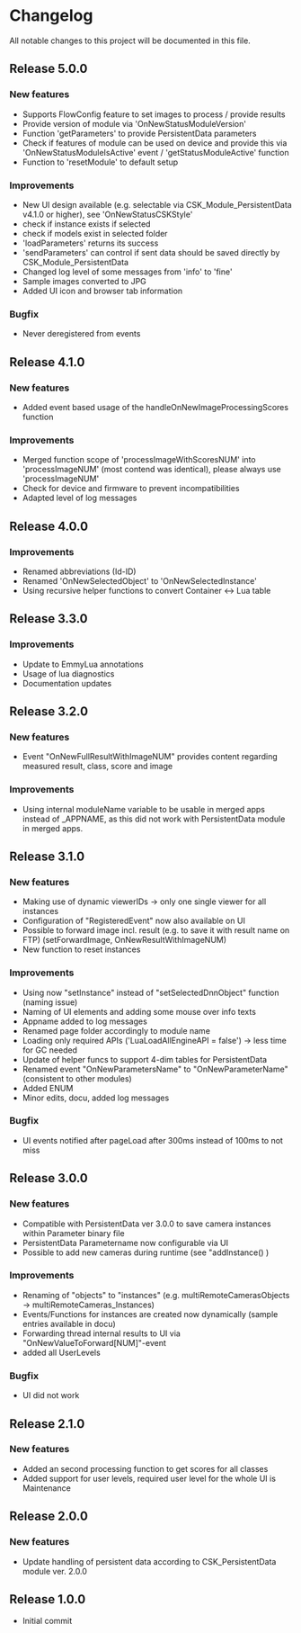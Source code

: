 # Changelog
All notable changes to this project will be documented in this file.

## Release 5.0.0

### New features
- Supports FlowConfig feature to set images to process / provide results
- Provide version of module via 'OnNewStatusModuleVersion'
- Function 'getParameters' to provide PersistentData parameters
- Check if features of module can be used on device and provide this via 'OnNewStatusModuleIsActive' event / 'getStatusModuleActive' function
- Function to 'resetModule' to default setup

### Improvements
- New UI design available (e.g. selectable via CSK_Module_PersistentData v4.1.0 or higher), see 'OnNewStatusCSKStyle'
- check if instance exists if selected
- check if models exist in selected folder
- 'loadParameters' returns its success
- 'sendParameters' can control if sent data should be saved directly by CSK_Module_PersistentData
- Changed log level of some messages from 'info' to 'fine'
- Sample images converted to JPG
- Added UI icon and browser tab information

### Bugfix
- Never deregistered from events

## Release 4.1.0

### New features
- Added event based usage of the handleOnNewImageProcessingScores function

### Improvements
- Merged function scope of 'processImageWithScoresNUM' into 'processImageNUM' (most contend was identical), please always use 'processImageNUM'
- Check for device and firmware to prevent incompatibilities
- Adapted level of log messages

## Release 4.0.0

### Improvements
- Renamed abbreviations (Id-ID)
- Renamed 'OnNewSelectedObject' to 'OnNewSelectedInstance'
- Using recursive helper functions to convert Container <-> Lua table

## Release 3.3.0

### Improvements
- Update to EmmyLua annotations
- Usage of lua diagnostics
- Documentation updates

## Release 3.2.0

### New features
- Event "OnNewFullResultWithImageNUM" provides content regarding measured result, class, score and image

### Improvements
- Using internal moduleName variable to be usable in merged apps instead of _APPNAME, as this did not work with PersistentData module in merged apps.

## Release 3.1.0

### New features
- Making use of dynamic viewerIDs -> only one single viewer for all instances
- Configuration of "RegisteredEvent" now also available on UI
- Possible to forward image incl. result (e.g. to save it with result name on FTP) (setForwardImage, OnNewResultWithImageNUM)
- New function to reset instances

### Improvements
- Using now "setInstance" instead of "setSelectedDnnObject" function (naming issue)
- Naming of UI elements and adding some mouse over info texts
- Appname added to log messages
- Renamed page folder accordingly to module name
- Loading only required APIs ('LuaLoadAllEngineAPI = false') -> less time for GC needed
- Update of helper funcs to support 4-dim tables for PersistentData
- Renamed event "OnNewParametersName" to "OnNewParameterName" (consistent to other modules)
- Added ENUM
- Minor edits, docu, added log messages

### Bugfix
- UI events notified after pageLoad after 300ms instead of 100ms to not miss

## Release 3.0.0

### New features
- Compatible with PersistentData ver 3.0.0 to save camera instances within Parameter binary file
- PersistentData Parametername now configurable via UI
- Possible to add new cameras during runtime (see "addInstance() )

### Improvements
- Renaming of "objects" to "instances" (e.g. multiRemoteCamerasObjects -> multiRemoteCameras_Instances)
- Events/Functions for instances are created now dynamically (sample entries available in docu)
- Forwarding thread internal results to UI via "OnNewValueToForward[NUM]"-event
- added all UserLevels

### Bugfix
- UI did not work

## Release 2.1.0

### New features
- Added an second processing function to get scores for all classes
- Added support for user levels, required user level for the whole UI is Maintenance

## Release 2.0.0

### New features
- Update handling of persistent data according to CSK_PersistentData module ver. 2.0.0

## Release 1.0.0
- Initial commit